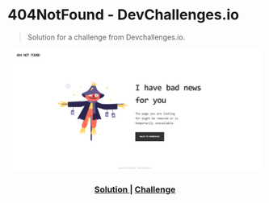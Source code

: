# 404NotFound - DevChallenges.io
> Solution for a challenge from Devchallenges.io.

![readme-img](readme.png)

<div align="center">
  <h3>
    <a href="https://thalesms2.github.io/404-not-found/">
      Solution
    </a>
    <span> | </span>
    <a href="https://devchallenges.io/challenges/wBunSb7FPrIepJZAg0sY">
      Challenge
    </a>
  </h3>
</div>
